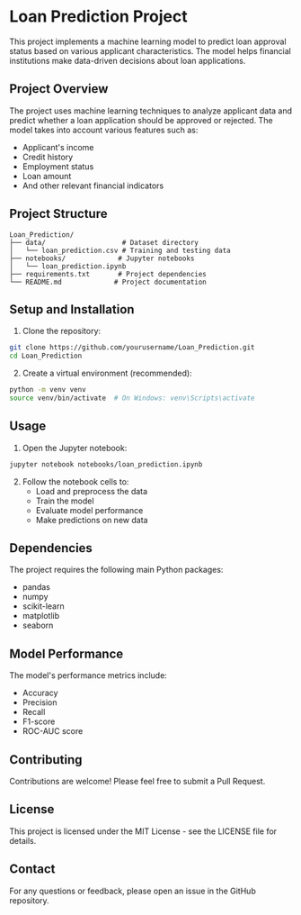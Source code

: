 # Loan Prediction Project

This project implements a machine learning model to predict loan approval status based on various applicant characteristics. The model helps financial institutions make data-driven decisions about loan applications.

## Project Overview

The project uses machine learning techniques to analyze applicant data and predict whether a loan application should be approved or rejected. The model takes into account various features such as:
- Applicant's income
- Credit history
- Employment status
- Loan amount
- And other relevant financial indicators

## Project Structure

```
Loan_Prediction/
├── data/                   # Dataset directory
│   └── loan_prediction.csv # Training and testing data
├── notebooks/             # Jupyter notebooks
│   └── loan_prediction.ipynb
├── requirements.txt       # Project dependencies
└── README.md             # Project documentation
```

## Setup and Installation

1. Clone the repository:
```bash
git clone https://github.com/yourusername/Loan_Prediction.git
cd Loan_Prediction
```

2. Create a virtual environment (recommended):
```bash
python -m venv venv
source venv/bin/activate  # On Windows: venv\Scripts\activate
```

## Usage

1. Open the Jupyter notebook:
```bash
jupyter notebook notebooks/loan_prediction.ipynb
```

2. Follow the notebook cells to:
   - Load and preprocess the data
   - Train the model
   - Evaluate model performance
   - Make predictions on new data

## Dependencies

The project requires the following main Python packages:
- pandas
- numpy
- scikit-learn
- matplotlib
- seaborn

## Model Performance

The model's performance metrics include:
- Accuracy
- Precision
- Recall
- F1-score
- ROC-AUC score

## Contributing

Contributions are welcome! Please feel free to submit a Pull Request.

## License

This project is licensed under the MIT License - see the LICENSE file for details.

## Contact

For any questions or feedback, please open an issue in the GitHub repository.

